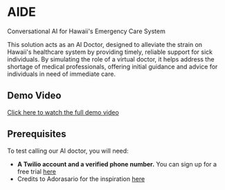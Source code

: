 # AIDE
Conversational AI for Hawaii's Emergency Care System

This solution acts as an AI Doctor, designed to alleviate the strain on Hawaii's healthcare system by providing timely, reliable support for sick individuals. By simulating the role of a virtual doctor, it helps address the shortage of medical professionals, offering initial guidance and advice for individuals in need of immediate care.

## Demo Video

[Click here to watch the full demo video](https://youtu.be/CcfIApVVkI4?si=wGshPEmbiA9xrkuQ)

## Prerequisites

To test calling our AI doctor, you will  need:

- **A Twilio account and a verified phone number.** You can sign up for a free trial [here](https://www.twilio.com/try-twilio)
- Credits to Adorasario for the inspiration [here]([https://www.twilio.com/try-twilio](https://github.com/adorosario/openai-realtime-with-customgpt-poc))
